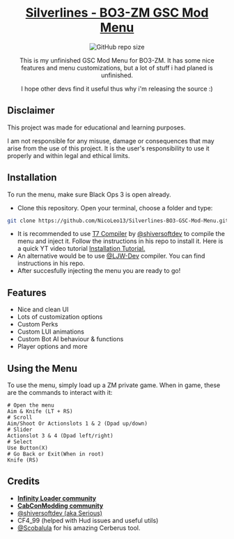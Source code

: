 <div align="center">
<h1 style="border-bottom: none">
    <b><a href="https://github.com/NicoLeo13/Silverlines-BO3-GSC-Mod-Menu.git">Silverlines - BO3-ZM GSC Mod Menu</a></b>
</h1>

![GitHub repo size](https://img.shields.io/github/repo-size/NicoLeo13/Silverlines-BO3-GSC-Mod-Menu)

This is my unfinished GSC Mod Menu for BO3-ZM. It has some nice features and menu customizations, but a lot of stuff i had planed is unfinished.

I hope other devs find it useful thus why i'm releasing the source :)

</div>

## **Disclaimer**

This project was made for educational and learning purposes.

I am not responsible for any misuse, damage or consequences that may arise from the use of this project. It is the user's responsibility to use it properly and within legal and ethical limits.

## Installation

To run the menu, make sure Black Ops 3 is open already.

- Clone this repository. Open your terminal, choose a folder and type:

```bash
git clone https://github.com/NicoLeo13/Silverlines-BO3-GSC-Mod-Menu.git
```

- It is recommended to use [T7 Compiler](https://github.com/shiversoftdev/t7-compiler/tree/current) by [@shiversoftdev](https://github.com/shiversoftdev) to compile the menu and inject it. Follow the instructions in his repo to install it. Here is a quick YT video tutorial [ Installation Tutorial.](https://www.youtube.com/watch?v=36-dmatcEZE)
- An alternative would be to use [@LJW-Dev](https://github.com/LJW-Dev/Black-Ops-3-GSC-Compiler/releases/latest) compiler. You can find instructions in his repo.
- After succesfully injecting the menu you are ready to go!

## Features

- Nice and clean UI
- Lots of customization options
- Custom Perks
- Custom LUI animations
- Custom Bot AI behaviour & functions
- Player options and more

## Using the Menu

To use the menu, simply load up a ZM private game. When in game, these are the commands to interact with it:

```console
# Open the menu
Aim & Knife (LT + RS)
# Scroll
Aim/Shoot Or Actionslots 1 & 2 (Dpad up/down)
# Slider
Actionslot 3 & 4 (Dpad left/right)
# Select
Use Button(X)
# Go Back or Exit(When in root)
Knife (RS)
```

## Credits

- [**Infinity Loader community**](https://discord.gg/nppTRMjsHr)
- [**CabConModding community**](https://cabconmodding.com/)
- [@shiversoftdev (aka Serious)](https://github.com/shiversoftdev)
- CF4_99 (helped with Hud issues and useful utils)
- [@Scobalula](https://github.com/Scobalula) for his amazing Cerberus tool.
